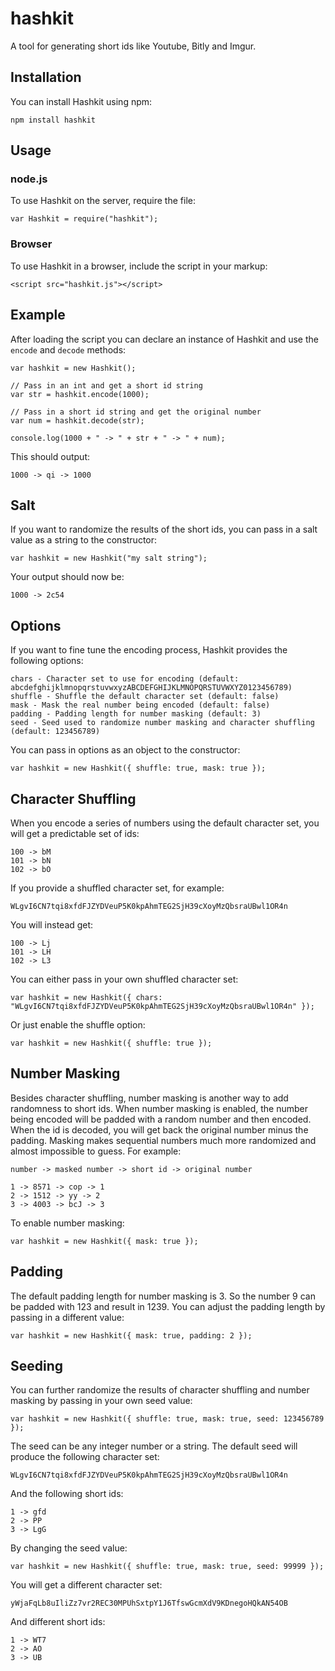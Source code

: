# hashkit

A tool for generating short ids like Youtube, Bitly and Imgur.

## Installation

You can install Hashkit using npm:

```
npm install hashkit
```

## Usage

### node.js

To use Hashkit on the server, require the file:

```
var Hashkit = require("hashkit");
```

### Browser

To use Hashkit in a browser, include the script in your markup:

```
<script src="hashkit.js"></script>
```

## Example

After loading the script you can declare an instance of Hashkit and use the `encode` and `decode` methods:

```
var hashkit = new Hashkit();

// Pass in an int and get a short id string
var str = hashkit.encode(1000);

// Pass in a short id string and get the original number
var num = hashkit.decode(str);

console.log(1000 + " -> " + str + " -> " + num);
```

This should output:

```
1000 -> qi -> 1000
```

## Salt

If you want to randomize the results of the short ids, you can pass in a salt value as a string to the constructor:

```
var hashkit = new Hashkit("my salt string");
```

Your output should now be:

```
1000 -> 2c54
```

## Options

If you want to fine tune the encoding process, Hashkit provides the following options:

```
chars - Character set to use for encoding (default: abcdefghijklmnopqrstuvwxyzABCDEFGHIJKLMNOPQRSTUVWXYZ0123456789)
shuffle - Shuffle the default character set (default: false)
mask - Mask the real number being encoded (default: false)
padding - Padding length for number masking (default: 3)
seed - Seed used to randomize number masking and character shuffling (default: 123456789)
```

You can pass in options as an object to the constructor:

```
var hashkit = new Hashkit({ shuffle: true, mask: true });
```

## Character Shuffling

When you encode a series of numbers using the default character set, you will get a predictable set of ids:

```
100 -> bM
101 -> bN
102 -> bO
```

If you provide a shuffled character set, for example:

```
WLgvI6CN7tqi8xfdFJZYDVeuP5K0kpAhmTEG2SjH39cXoyMzQbsraUBwl1OR4n
```

You will instead get:

```
100 -> Lj
101 -> LH
102 -> L3
```

You can either pass in your own shuffled character set:

```
var hashkit = new Hashkit({ chars: "WLgvI6CN7tqi8xfdFJZYDVeuP5K0kpAhmTEG2SjH39cXoyMzQbsraUBwl1OR4n" });
```

Or just enable the shuffle option:

```
var hashkit = new Hashkit({ shuffle: true });
```

## Number Masking

Besides character shuffling, number masking is another way to add randomness to short ids. When number masking is enabled, the number being
encoded will be padded with a random number and then encoded. When the id is decoded, you will get back the original number minus the padding.
Masking makes sequential numbers much more randomized and almost impossible to guess. For example:

```
number -> masked number -> short id -> original number

1 -> 8571 -> cop -> 1
2 -> 1512 -> yy -> 2
3 -> 4003 -> bcJ -> 3
```

To enable number masking:

```
var hashkit = new Hashkit({ mask: true });
```

## Padding

The default padding length for number masking is 3. So the number 9 can be padded with 123 and result in 1239. You can adjust the padding length by
passing in a different value:

```
var hashkit = new Hashkit({ mask: true, padding: 2 });
```

## Seeding

You can further randomize the results of character shuffling and number masking by passing in your own seed value:

```
var hashkit = new Hashkit({ shuffle: true, mask: true, seed: 123456789 });
```

The seed can be any integer number or a string. The default seed will produce the following character set:

```
WLgvI6CN7tqi8xfdFJZYDVeuP5K0kpAhmTEG2SjH39cXoyMzQbsraUBwl1OR4n
```

And the following short ids:

```
1 -> gfd
2 -> PP
3 -> LgG
```

By changing the seed value:

```
var hashkit = new Hashkit({ shuffle: true, mask: true, seed: 99999 });
```

You will get a different character set:

```
yWjaFqLb8uIliZz7vr2REC30MPUhSxtpY1J6TfswGcmXdV9KDnegoHQkAN54OB
```

And different short ids:

```
1 -> WT7
2 -> AO
3 -> UB
```
